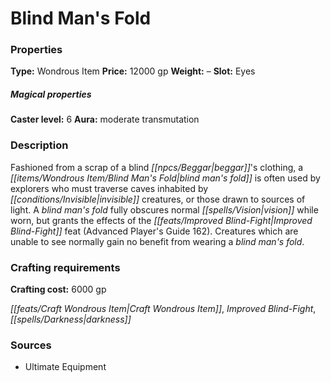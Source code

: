 ﻿---
Title: "Blind Man's Fold"
Type: "Wondrous Item"
Price: "12000 gp"
Weight: "–"
Slot: "Eyes"
Caster level: "6"
Aura: "moderate transmutation"
Description: |
  "Fashioned from a scrap of a blind beggar's clothing, a blind man's fold is often used by explorers who must traverse caves inhabited by invisible creatures, or those drawn to sources of light. A _blind man's fold_ fully obscures normal vision while worn, but grants the effects of the Improved Blind-Fight feat (_Advanced Player's Guide_ 162). Creatures which are unable to see normally gain no benefit from wearing a _blind man's fold_."
Crafting cost: "6000 gp"
Sources: "['Ultimate Equipment']"
---

# Blind Man's Fold

### Properties

**Type:** Wondrous Item **Price:** 12000 gp **Weight:** – **Slot:** Eyes

##### Magical properties

**Caster level:** 6 **Aura:** moderate transmutation

### Description

Fashioned from a scrap of a blind _[[npcs/Beggar|beggar]]_'s clothing, a _[[items/Wondrous Item/Blind Man's Fold|blind man's fold]]_ is often used by explorers who must traverse caves inhabited by _[[conditions/Invisible|invisible]]_ creatures, or those drawn to sources of light. A _blind man's fold_ fully obscures normal _[[spells/Vision|vision]]_ while worn, but grants the effects of the _[[feats/Improved Blind-Fight|Improved Blind-Fight]]_ feat (Advanced Player's Guide 162). Creatures which are unable to see normally gain no benefit from wearing a _blind man's fold_.

### Crafting requirements

**Crafting cost:** 6000 gp

_[[feats/Craft Wondrous Item|Craft Wondrous Item]]_, _Improved Blind-Fight_, _[[spells/Darkness|darkness]]_

### Sources

* Ultimate Equipment